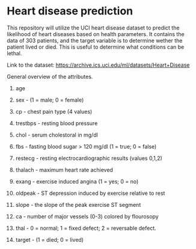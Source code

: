 # Heart disease prediction
This repository will utilize the UCI heart disease dataset to predict the likelihood of heart diseases based on health parameters.
It contains the data of 303 patients, and the target variable is to determine wether the patient lived or died. This is useful to determine what conditions can be lethal.

Link to the dataset: https://archive.ics.uci.edu/ml/datasets/Heart+Disease

General overview of the attributes.

1) age

2) sex - (1 = male; 0 = female)

3) cp - chest pain type (4 values)

4) trestbps - resting blood pressure

5) chol - serum cholestoral in mg/dl

6) fbs - fasting blood sugar > 120 mg/dl (1 = true; 0 = false)

7) restecg - resting electrocardiographic results (values 0,1,2)

8) thalach - maximum heart rate achieved

9) exang - exercise induced angina (1 = yes; 0 = no)

10) oldpeak - ST depression induced by exercise relative to rest

11) slope - the slope of the peak exercise ST segment

12) ca - number of major vessels (0-3) colored by flourosopy

13) thal - 0 = normal; 1 = fixed defect; 2 = reversable defect.

14) target - (1 = died; 0 = lived)

